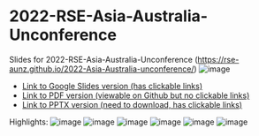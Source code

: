# 2022-RSE-Asia-Australia-Unconference
Slides for 2022-RSE-Asia-Australia-Unconference (https://rse-aunz.github.io/2022-Asia-Australia-unconference/)
![image](https://user-images.githubusercontent.com/46167686/190041970-6fac0e9c-bbe8-46e9-afdb-cff1787db8e4.png)

- [Link to Google Slides version (has clickable links)](https://docs.google.com/presentation/d/1euxQClIGBMHEm4r8fcJUmRLU8sTbrFHCYLICjBPUhis/edit?usp=sharing)
- [Link to PDF version (viewable on Github but no clickable links)](https://github.com/MarsBarLee/2022-RSE-Asia-Australia-Unconference/blob/main/An%20Unconventional%20Start_%20How%20Open%20Source%20Opened%20My%20Opportunities.pdf)
- [Link to PPTX version (need to download, has clickable links)](https://github.com/MarsBarLee/2022-RSE-Asia-Australia-Unconference/blob/main/An%20Unconventional%20Start_%20How%20Open%20Source%20Opened%20My%20Opportunities.pptx)

Highlights:
![image](https://user-images.githubusercontent.com/46167686/190042052-6507bc08-592f-4be1-a260-57b301a65601.png)
![image](https://user-images.githubusercontent.com/46167686/190042074-414ad644-7c8f-40ae-8510-593a2f32b84f.png)
![image](https://user-images.githubusercontent.com/46167686/190042103-fb2c0861-bdfe-4ee4-b8a1-402a95218228.png)
![image](https://user-images.githubusercontent.com/46167686/190042124-c7a76898-13c2-4bad-ac8b-ccd3bfe714a6.png)
![image](https://user-images.githubusercontent.com/46167686/190042212-29526f5b-b69e-4aab-bae2-4af0e934b1e7.png)
![image](https://user-images.githubusercontent.com/46167686/190042478-8769b731-bc4b-48c2-8f80-afbac3634bcc.png)
